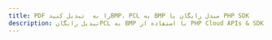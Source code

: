 ---title: PDF را به  تبدیل کنیدBMP، PCL به BMP مبدل رایگان یا PHP SDKdescription: تبدیل رایگانPCL به BMP با استفاده از PHP Cloud APIs & SDK همچنین اسناد PDF را در Cloud ایجاد، ویرایش و رندر کنید.---